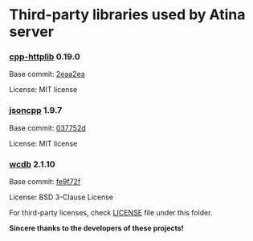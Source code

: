 # Third-party libraries used by Atina server

### [cpp-httplib](https://github.com/yhirose/cpp-httplib) 0.19.0

Base commit: [2eaa2ea](https://github.com/yhirose/cpp-httplib/commit/2eaa2ea64f9fb12773306534d461d9ed63cb76b6)

License: MIT license

### [jsoncpp](https://github.com/open-source-parsers/jsoncpp) 1.9.7

Base commit: [037752d](https://github.com/open-source-parsers/jsoncpp/commit/037752d9a1e48c8b7e5a62ee895a352166df03e3)

License: MIT license

### [wcdb](https://github.com/Tencent/wcdb) 2.1.10

Base commit: [fe9f72f](https://github.com/Tencent/wcdb/commit/fe9f72f12409cf06a028a8aeba7d20b4f4c0ebbd)

License: BSD 3-Clause License

For third-party licenses, check [LICENSE](./LICENSE) file under this folder.

**Sincere thanks to the developers of these projects!**
